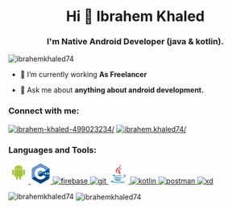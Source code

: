 <h1 align="center">Hi 👋 Ibrahem Khaled</h1>
<h3 align="center">I'm Native Android Developer (java & kotlin).</h3>

<p align="left"> <img src="https://komarev.com/ghpvc/?username=ibrahemkhaled74&label=Profile%20views&color=0e75b6&style=flat" alt="ibrahemkhaled74" /> </p>

- 🔭 I’m currently working **As Freelancer**

- 💬 Ask me about **anything about android development.**

<h3 align="left">Connect with me:</h3>
<p align="left">
<a href="https://linkedin.com/in/ibrahem-khaled-499023234/" target="blank"><img align="center" src="https://raw.githubusercontent.com/rahuldkjain/github-profile-readme-generator/master/src/images/icons/Social/linked-in-alt.svg" alt="ibrahem-khaled-499023234/" height="30" width="40" /></a>
<a href="https://fb.com/ibrahem.khaled74/" target="blank"><img align="center" src="https://raw.githubusercontent.com/rahuldkjain/github-profile-readme-generator/master/src/images/icons/Social/facebook.svg" alt="ibrahem.khaled74/" height="30" width="40" /></a>
</p>

<h3 align="left">Languages and Tools:</h3>
<p align="left"> <a href="https://developer.android.com" target="_blank" rel="noreferrer"> <img src="https://raw.githubusercontent.com/devicons/devicon/master/icons/android/android-original-wordmark.svg" alt="android" width="40" height="40"/> </a> <a href="https://www.w3schools.com/cpp/" target="_blank" rel="noreferrer"> <img src="https://raw.githubusercontent.com/devicons/devicon/master/icons/cplusplus/cplusplus-original.svg" alt="cplusplus" width="40" height="40"/> </a> <a href="https://firebase.google.com/" target="_blank" rel="noreferrer"> <img src="https://www.vectorlogo.zone/logos/firebase/firebase-icon.svg" alt="firebase" width="40" height="40"/> </a> <a href="https://git-scm.com/" target="_blank" rel="noreferrer"> <img src="https://www.vectorlogo.zone/logos/git-scm/git-scm-icon.svg" alt="git" width="40" height="40"/> </a> <a href="https://www.java.com" target="_blank" rel="noreferrer"> <img src="https://raw.githubusercontent.com/devicons/devicon/master/icons/java/java-original.svg" alt="java" width="40" height="40"/> </a> <a href="https://kotlinlang.org" target="_blank" rel="noreferrer"> <img src="https://www.vectorlogo.zone/logos/kotlinlang/kotlinlang-icon.svg" alt="kotlin" width="40" height="40"/> </a> <a href="https://postman.com" target="_blank" rel="noreferrer"> <img src="https://www.vectorlogo.zone/logos/getpostman/getpostman-icon.svg" alt="postman" width="40" height="40"/> </a> <a href="https://www.adobe.com/products/xd.html" target="_blank" rel="noreferrer"> <img src="https://cdn.worldvectorlogo.com/logos/adobe-xd.svg" alt="xd" width="40" height="40"/> </a> </p>

<p><img align="left" src="https://github-readme-stats.vercel.app/api/top-langs?username=ibrahemkhaled74&show_icons=true&locale=en&layout=compact" alt="ibrahemkhaled74" /></p>

<p>&nbsp;<img align="center" src="https://github-readme-stats.vercel.app/api?username=ibrahemkhaled74&show_icons=true&locale=en" alt="ibrahemkhaled74" /></p>
